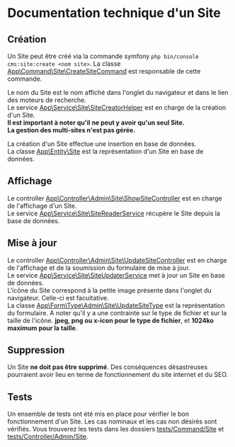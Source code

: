 # Documentation technique d'un Site

## Création

Un Site peut être créé via la commande symfony `php bin/console cms:site:create <nom site>`. La classe [App\Command\Site\CreateSiteCommand](../../../app/src/Command/Site/CreateSiteCommand.php) est responsable de cette commande.

Le nom du Site est le nom affiché dans l'onglet du navigateur et dans le lien des moteurs de recherche.  
Le service [App\Service\Site\SiteCreatorHelper](../../../app/src/Service/Site/SiteCreatorHelper.php) est en charge de la création d'un Site.  
**Il est important à noter qu'il ne peut y avoir qu'un seul Site.**  
**La gestion des multi-sites n'est pas gérée.**

La création d'un Site effectue une insertion en base de données.  
La classe [App\Entity\Site](../../../app/src/Entity/Site.php) est la représentation d'un Site en base de données.

## Affichage

Le controller [App\Controller\Admin\Site\ShowSiteController](../../../app/src/Controller/Admin/Site/ShowSiteController.php) est en charge de l'affichage d'un Site.  
Le service [App\Service\Site\SiteReaderService](../../../app/src/Service/Site/SiteReaderService.php) récupère le Site depuis la base de données.  

## Mise à jour

Le controller [App\Controller\Admin\Site\UpdateSiteController](../../../app/src/Controller/Admin/Site/UpdateSiteController.php) est en charge de l'affichage et de la soumission du formulaire de mise à jour.  
Le service [App\Service\Site\SiteUpdaterService](../../../app/src/Service/Site/SiteUpdaterService.php) met à jour un Site en base de données.  
L'icône du Site correspond à la petite image présente dans l'onglet du navigateur. Celle-ci est facultative.  
La classe [App\Form\Type\Admin\Site\UpdateSiteType](../../../app/src/Form/Type/Admin/Site/UpdateSiteType.php) est la représentation du formulaire. A noter qu'il y a une contrainte sur le type de fichier et sur la taille de l'icône. **jpeg, png ou x-icon pour le type de fichier**, et **1024ko maximum pour la taille**.

## Suppression

Un Site **ne doit pas être supprimé**. Des conséquences désastreuses pourraient avoir lieu en terme de fonctionnement du site internet et du SEO.

## Tests

Un ensemble de tests ont été mis en place pour vérifier le bon fonctionnement d'un Site. Les cas nominaux et les cas non désirés sont vérifiés. Vous trouverez les tests dans les dossiers [tests/Command/Site](../../../app/tests/Command/Site) et [tests/Controller/Admin/Site](../../../app/tests/Controller/Admin/Site).